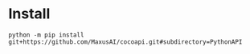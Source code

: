 # Install

```
python -m pip install git+https://github.com/MaxusAI/cocoapi.git#subdirectory=PythonAPI
```
